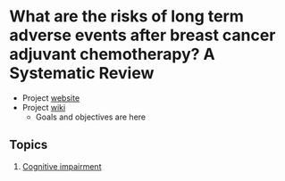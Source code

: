 # What are the risks of long term adverse events after breast cancer adjuvant chemotherapy? A Systematic Review

* Project [website](http://benjamin-chan.github.io/AEAfterBreastCaACT)
* Project [wiki](https://github.com/benjamin-chan/AEAfterBreastCaACT/wiki)
    * Goals and objectives are here

## Topics

1. [Cognitive impairment](http://benjamin-chan.github.io/AEAfterBreastCaACT/CognitiveImpairment)
